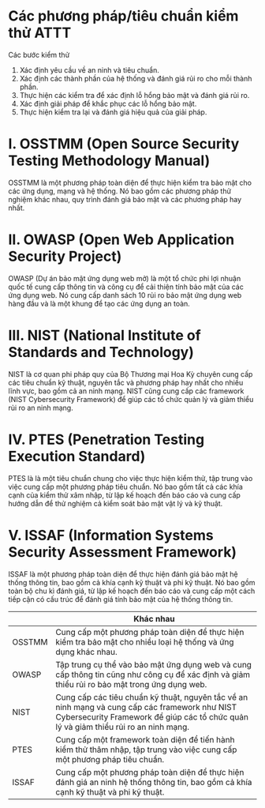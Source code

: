 # Các phương pháp/tiêu chuẩn kiểm thử ATTT

Các bước kiểm thử

1. Xác định yêu cầu về an ninh và tiêu chuẩn.
2. Xác định các thành phần của hệ thống và đánh giá rủi ro cho mỗi thành phần.
3. Thực hiện các kiểm tra để xác định lỗ hổng bảo mật và đánh giá rủi ro.
4. Xác định giải pháp để khắc phục các lỗ hổng bảo mật.
5. Thực hiện kiểm tra lại và đánh giá hiệu quả của giải pháp.


# I. OSSTMM (Open Source Security Testing Methodology Manual)

OSSTMM là một phương pháp toàn diện để thực hiện kiểm tra bảo mật cho các ứng dụng, mạng và hệ thống. Nó bao gồm các phương pháp thử nghiệm khác nhau, quy trình đánh giá bảo mật và các phương pháp hay nhất.

# II. OWASP (Open Web Application Security Project)

OWASP (Dự án bảo mật ứng dụng web mở) là một tổ chức phi lợi nhuận quốc tế cung cấp thông tin và công cụ để cải thiện tính bảo mật của các ứng dụng web. Nó cung cấp danh sách 10 rủi ro bảo mật ứng dụng web hàng đầu và là một khung để tạo các ứng dụng an toàn.

# III. NIST (National Institute of Standards and Technology)

NIST là cơ quan phi pháp quy của Bộ Thương mại Hoa Kỳ chuyên cung cấp các tiêu chuẩn kỹ thuật, nguyên tắc và phương pháp hay nhất cho nhiều lĩnh vực, bao gồm cả an ninh mạng. NIST cũng cung cấp các framework (NIST Cybersecurity Framework) để giúp các tổ chức quản lý và giảm thiểu rủi ro an ninh mạng.

# IV. PTES (Penetration Testing Execution Standard)

PTES là là một tiêu chuẩn chung cho việc thực hiện kiểm thử, tập trung vào việc cung cấp một phương pháp tiêu chuẩn. Nó bao gồm tất cả các khía cạnh của kiểm thử xâm nhập, từ lập kế hoạch đến báo cáo và cung cấp hướng dẫn để thử nghiệm cả kiểm soát bảo mật vật lý và kỹ thuật.

# V. ISSAF (Information Systems Security Assessment Framework)

ISSAF là một phương pháp toàn diện để thực hiện đánh giá bảo mật hệ thống thông tin, bao gồm cả khía cạnh kỹ thuật và phi kỹ thuật. Nó bao gồm toàn bộ chu kì đánh giá, từ lập kế hoạch đến báo cáo và cung cấp một cách tiếp cận có cấu trúc để đánh giá tính bảo mật của hệ thống thông tin.

|        | Khác nhau                                                                                                                                                                              |
| ------ | -------------------------------------------------------------------------------------------------------------------------------------------------------------------------------------- |
| OSSTMM | Cung cấp một phương pháp toàn diện để thực hiện kiểm tra bảo mật cho nhiều loại hệ thống và ứng dụng khác nhau.                                                                        |
| OWASP  | Tập trung cụ thể vào bảo mật ứng dụng web và cung cấp thông tin cũng như công cụ để xác định và giảm thiểu rủi ro bảo mật trong ứng dụng web.                                          |
| NIST   | Cung cấp các tiêu chuẩn kỹ thuật, nguyên tắc về an ninh mạng và cung cấp các framework như NIST Cybersecurity Framework để giúp các tổ chức quản lý và giảm thiểu rủi ro an ninh mạng. |
| PTES   | Cung cấp một framework toàn diện để tiến hành kiểm thử thâm nhập, tập trung vào việc cung cấp một phương pháp tiêu chuẩn.                                                              |
| ISSAF  | Cung cấp một phương pháp toàn diện để thực hiện đánh giá an ninh hệ thống thông tin, bao gồm cả khía cạnh kỹ thuật và phi kỹ thuật.                                                    |
